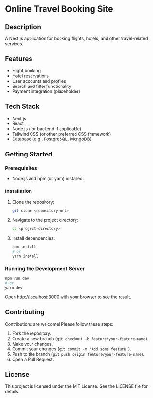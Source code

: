 # Online Travel Booking Site

## Description
A Next.js application for booking flights, hotels, and other travel-related services.

## Features
- Flight booking
- Hotel reservations
- User accounts and profiles
- Search and filter functionality
- Payment integration (placeholder)

## Tech Stack
- Next.js
- React
- Node.js (for backend if applicable)
- Tailwind CSS (or other preferred CSS framework)
- Database (e.g., PostgreSQL, MongoDB)

## Getting Started

### Prerequisites
- Node.js and npm (or yarn) installed.

### Installation
1. Clone the repository:
   ```bash
   git clone <repository-url>
   ```
2. Navigate to the project directory:
   ```bash
   cd <project-directory>
   ```
3. Install dependencies:
   ```bash
   npm install
   # or
   yarn install
   ```

### Running the Development Server
```bash
npm run dev
# or
yarn dev
```
Open [http://localhost:3000](http://localhost:3000) with your browser to see the result.

## Contributing
Contributions are welcome! Please follow these steps:
1. Fork the repository.
2. Create a new branch (`git checkout -b feature/your-feature-name`).
3. Make your changes.
4. Commit your changes (`git commit -m 'Add some feature'`).
5. Push to the branch (`git push origin feature/your-feature-name`).
6. Open a Pull Request.

## License
This project is licensed under the MIT License. See the LICENSE file for details.

